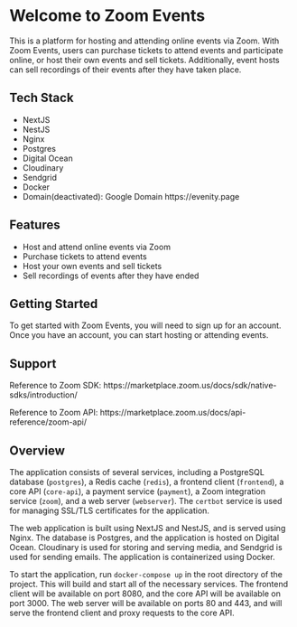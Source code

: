 <html>
  <body>
    <h1>Welcome to Zoom Events</h1>
    <p>This is a platform for hosting and attending online events via Zoom. With Zoom Events, users can purchase tickets to attend events and participate online, or host their own events and sell tickets. Additionally, event hosts can sell recordings of their events after they have taken place.</p>
    <h2>Tech Stack</h2>
    <ul>
      <li>NextJS</li>
      <li>NestJS</li>
      <li>Nginx</li>
      <li>Postgres</li>
      <li>Digital Ocean</li>
      <li>Cloudinary</li>
      <li>Sendgrid</li>
      <li>Docker</li>
      <li> Domain(deactivated): Google Domain https://evenity.page </li>
    </ul>
    <h2>Features</h2>
    <ul>
      <li>Host and attend online events via Zoom</li>
      <li>Purchase tickets to attend events</li>
      <li>Host your own events and sell tickets</li>
      <li>Sell recordings of events after they have ended</li>
    </ul>
    <h2>Getting Started</h2>
    <p>To get started with Zoom Events, you will need to sign up for an account. Once you have an account, you can start hosting or attending events.</p>
    <h2>Support</h2>
    <p>Reference to Zoom SDK: <link>https://marketplace.zoom.us/docs/sdk/native-sdks/introduction/</link></p> 
    <p>Reference to Zoom API: <link>https://marketplace.zoom.us/docs/api-reference/zoom-api/</link></p> 
    <h2>Overview</h2>
       <p>The application consists of several services, including a PostgreSQL database (<code>postgres</code>), a Redis cache (<code>redis</code>), a frontend client (<code>frontend</code>), a core API (<code>core-api</code>), a payment service (<code>payment</code>), a Zoom integration service (<code>zoom</code>), and a web server (<code>webserver</code>). The <code>certbot</code> service is used for managing SSL/TLS certificates for the application.</p>
    <p>The web application is built using NextJS and NestJS, and is served using Nginx. The database is Postgres, and the application is hosted on Digital Ocean. Cloudinary is used for storing and serving media, and Sendgrid is used for sending emails. The application is containerized using Docker.</p>
    <p>To start the application, run <code>docker-compose up</code> in the root directory of the project. This will build and start all of the necessary services. The frontend client will be available on port 8080, and the core API will be available on port 3000. The web server will be available on ports 80 and 443, and will serve the frontend client and proxy requests to the core API.</p>
  </body>
</html>
